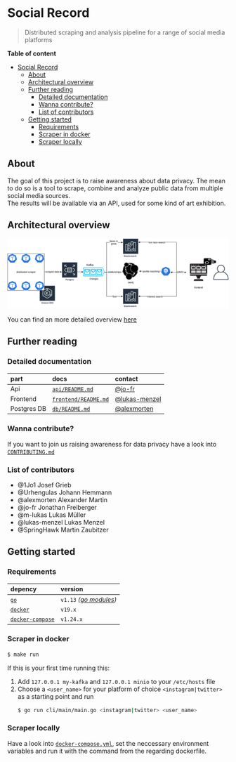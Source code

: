 # Social Record

> Distributed scraping and analysis pipeline for a range of social media platforms

**Table of content**

- [Social Record](#social-record)
  - [About](#about)
  - [Architectural overview](#architectural-overview)
  - [Further reading](#further-reading)
    - [Detailed documentation](#detailed-documentation)
    - [Wanna contribute?](#wanna-contribute)
    - [List of contributors](#list-of-contributors)
  - [Getting started](#getting-started)
    - [Requirements](#requirements)
    - [Scraper in docker](#scraper-in-docker)
    - [Scraper locally](#scraper-locally)

## About

The goal of this project is to raise awareness about data privacy. The mean to do so is a tool to scrape, combine and analyze public data from multiple social media sources. <br>
The results will be available via an API, used for some kind of art exhibition.

## Architectural overview

![](docs/architecture.png)

<!-- TODO: change link -->

You can find an more detailed overview [here](https://drive.google.com/a/code.berlin/file/d/1uE8oTku322-_eN3QGuiM4ayWZiRXfn9F/view?usp=sharing)

## Further reading

### Detailed documentation

| part        | docs                                       | contact                                          |
| :---------- | :----------------------------------------- | :----------------------------------------------- |
| Api         | [`api/README.md`](api/README.md)           | [@jo-fr](https://github.com/jo-fr)               |
| Frontend    | [`frontend/README.md`](frontend/README.md) | [@lukas-menzel](https://github.com/lukas-menzel) |
| Postgres DB | [`db/README.md`](db/README.md)             | [@alexmorten](https://github.com/alexmorten)     |

### Wanna contribute?

If you want to join us raising awareness for data privacy have a look into [`CONTRIBUTING.md`](CONTRIBUTING.md)

### List of contributors

- @1Jo1 Josef Grieb
- @Urhengulas Johann Hemmann
- @alexmorten Alexander Martin
- @jo-fr Jonathan Freiberger
- @m-lukas Lukas Müller
- @lukas-menzel Lukas Menzel
- @SpringHawk Martin Zaubitzer

## Getting started

### Requirements

| depency                                                      | version                                                            |
| :----------------------------------------------------------- | :----------------------------------------------------------------- |
| [`go`](https://golang.org/doc/install)                       | `v1.13` _([go modules](https://blog.golang.org/using-go-modules))_ |
| [`docker`](https://docs.docker.com/install/)                 | `v19.x`                                                            |
| [`docker-compose`](https://docs.docker.com/compose/install/) | `v1.24.x`                                                          |

### Scraper in docker

```bash
$ make run
```

If this is your first time running this:

1. Add `127.0.0.1 my-kafka` and `127.0.0.1 minio` to your `/etc/hosts` file
2. Choose a `<user_name>` for your platform of choice `<instagram|twitter>` as a starting point and run
   ```bash
   $ go run cli/main/main.go <instagram|twitter> <user_name>
   ```

### Scraper locally

Have a look into [`docker-compose.yml`](docker-compose.yml), set the neccessary environment variables and run it with the command from the regarding dockerfile.

